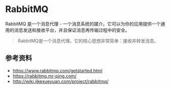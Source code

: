 # RabbitMQ
RabbitMQ 是一个消息代理 - 一个消息系统的媒介。它可以为你的应用提供一个通用的消息发送和接收平台，并且保证消息再传输过程中的安全。
> RabbitMQ是一个消息代理。它的核心思想非常简单：接收并转发消息。

## 参考资料
* https://www.rabbitmq.com/getstarted.html
* https://rabbitmq.mr-ping.com/
* http://wiki.jikexueyuan.com/project/rabbitmq/
